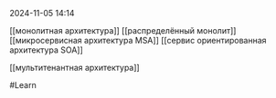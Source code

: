 2024-11-05 14:14

[[монолитная архитектура]]
[[распределённый монолит]]
[[микросервисная архитектура MSA]]
[[сервис ориентированная архитектура SOA]]



[[мультитенантная архитектура]]
 




#Learn
